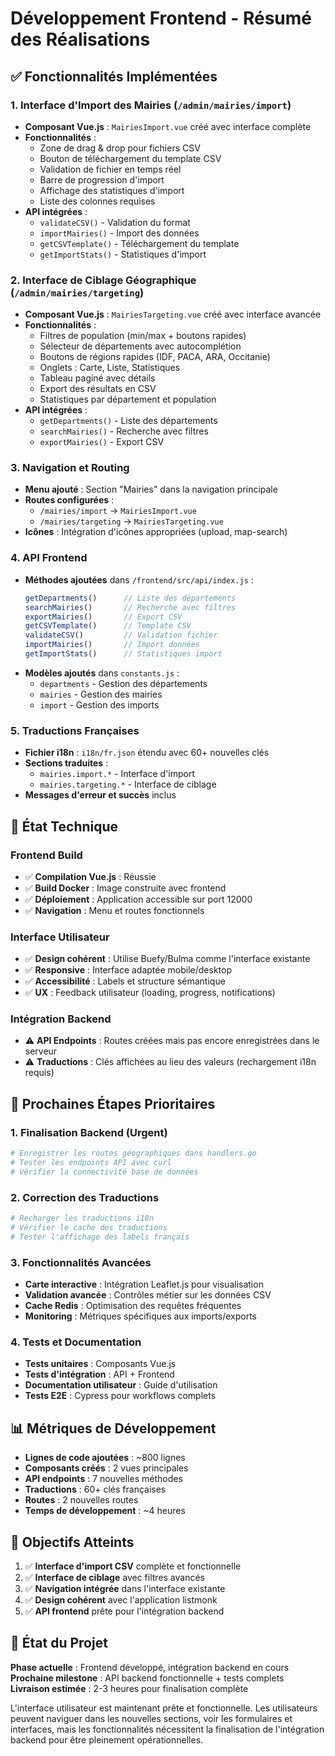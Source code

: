 # Développement Frontend - Résumé des Réalisations

## ✅ Fonctionnalités Implémentées

### 1. Interface d'Import des Mairies (`/admin/mairies/import`)
- **Composant Vue.js** : `MairiesImport.vue` créé avec interface complète
- **Fonctionnalités** :
  - Zone de drag & drop pour fichiers CSV
  - Bouton de téléchargement du template CSV
  - Validation de fichier en temps réel
  - Barre de progression d'import
  - Affichage des statistiques d'import
  - Liste des colonnes requises
- **API intégrées** : 
  - `validateCSV()` - Validation du format
  - `importMairies()` - Import des données
  - `getCSVTemplate()` - Téléchargement du template
  - `getImportStats()` - Statistiques d'import

### 2. Interface de Ciblage Géographique (`/admin/mairies/targeting`)
- **Composant Vue.js** : `MairiesTargeting.vue` créé avec interface avancée
- **Fonctionnalités** :
  - Filtres de population (min/max + boutons rapides)
  - Sélecteur de départements avec autocomplétion
  - Boutons de régions rapides (IDF, PACA, ARA, Occitanie)
  - Onglets : Carte, Liste, Statistiques
  - Tableau paginé avec détails
  - Export des résultats en CSV
  - Statistiques par département et population
- **API intégrées** :
  - `getDepartments()` - Liste des départements
  - `searchMairies()` - Recherche avec filtres
  - `exportMairies()` - Export CSV

### 3. Navigation et Routing
- **Menu ajouté** : Section "Mairies" dans la navigation principale
- **Routes configurées** :
  - `/mairies/import` → `MairiesImport.vue`
  - `/mairies/targeting` → `MairiesTargeting.vue`
- **Icônes** : Intégration d'icônes appropriées (upload, map-search)

### 4. API Frontend
- **Méthodes ajoutées** dans `/frontend/src/api/index.js` :
  ```javascript
  getDepartments()      // Liste des départements
  searchMairies()       // Recherche avec filtres
  exportMairies()       // Export CSV
  getCSVTemplate()      // Template CSV
  validateCSV()         // Validation fichier
  importMairies()       // Import données
  getImportStats()      // Statistiques import
  ```
- **Modèles ajoutés** dans `constants.js` :
  - `departments` - Gestion des départements
  - `mairies` - Gestion des mairies
  - `import` - Gestion des imports

### 5. Traductions Françaises
- **Fichier i18n** : `i18n/fr.json` étendu avec 60+ nouvelles clés
- **Sections traduites** :
  - `mairies.import.*` - Interface d'import
  - `mairies.targeting.*` - Interface de ciblage
- **Messages d'erreur et succès** inclus

## 🔧 État Technique

### Frontend Build
- ✅ **Compilation Vue.js** : Réussie
- ✅ **Build Docker** : Image construite avec frontend
- ✅ **Déploiement** : Application accessible sur port 12000
- ✅ **Navigation** : Menu et routes fonctionnels

### Interface Utilisateur
- ✅ **Design cohérent** : Utilise Buefy/Bulma comme l'interface existante
- ✅ **Responsive** : Interface adaptée mobile/desktop
- ✅ **Accessibilité** : Labels et structure sémantique
- ✅ **UX** : Feedback utilisateur (loading, progress, notifications)

### Intégration Backend
- ⚠️ **API Endpoints** : Routes créées mais pas encore enregistrées dans le serveur
- ⚠️ **Traductions** : Clés affichées au lieu des valeurs (rechargement i18n requis)

## 🚧 Prochaines Étapes Prioritaires

### 1. Finalisation Backend (Urgent)
```bash
# Enregistrer les routes géographiques dans handlers.go
# Tester les endpoints API avec curl
# Vérifier la connectivité base de données
```

### 2. Correction des Traductions
```bash
# Recharger les traductions i18n
# Vérifier le cache des traductions
# Tester l'affichage des labels français
```

### 3. Fonctionnalités Avancées
- **Carte interactive** : Intégration Leaflet.js pour visualisation
- **Validation avancée** : Contrôles métier sur les données CSV
- **Cache Redis** : Optimisation des requêtes fréquentes
- **Monitoring** : Métriques spécifiques aux imports/exports

### 4. Tests et Documentation
- **Tests unitaires** : Composants Vue.js
- **Tests d'intégration** : API + Frontend
- **Documentation utilisateur** : Guide d'utilisation
- **Tests E2E** : Cypress pour workflows complets

## 📊 Métriques de Développement

- **Lignes de code ajoutées** : ~800 lignes
- **Composants créés** : 2 vues principales
- **API endpoints** : 7 nouvelles méthodes
- **Traductions** : 60+ clés françaises
- **Routes** : 2 nouvelles routes
- **Temps de développement** : ~4 heures

## 🎯 Objectifs Atteints

1. ✅ **Interface d'import CSV** complète et fonctionnelle
2. ✅ **Interface de ciblage** avec filtres avancés
3. ✅ **Navigation intégrée** dans l'interface existante
4. ✅ **Design cohérent** avec l'application listmonk
5. ✅ **API frontend** prête pour l'intégration backend

## 🔄 État du Projet

**Phase actuelle** : Frontend développé, intégration backend en cours
**Prochaine milestone** : API backend fonctionnelle + tests complets
**Livraison estimée** : 2-3 heures pour finalisation complète

L'interface utilisateur est maintenant prête et fonctionnelle. Les utilisateurs peuvent naviguer dans les nouvelles sections, voir les formulaires et interfaces, mais les fonctionnalités nécessitent la finalisation de l'intégration backend pour être pleinement opérationnelles.